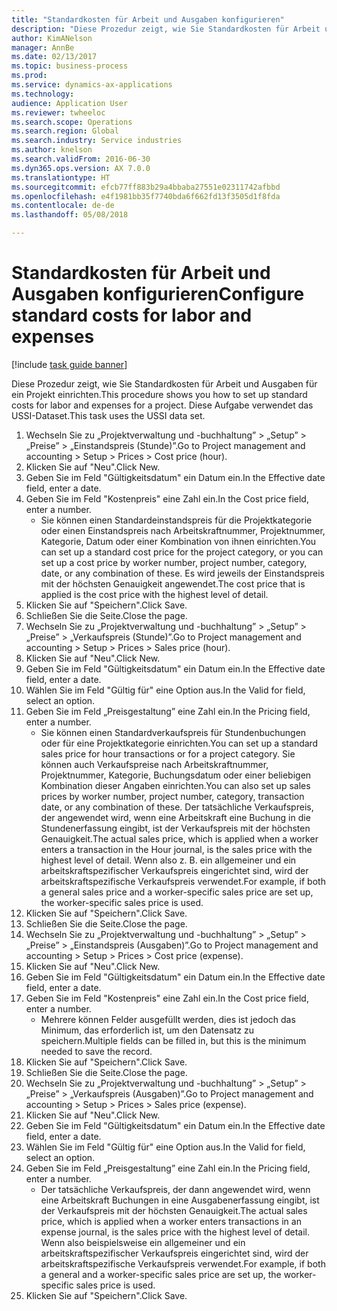```yaml
--- 
title: "Standardkosten für Arbeit und Ausgaben konfigurieren"
description: "Diese Prozedur zeigt, wie Sie Standardkosten für Arbeit und Ausgaben für ein Projekt einrichten."
author: KimANelson
manager: AnnBe
ms.date: 02/13/2017
ms.topic: business-process
ms.prod: 
ms.service: dynamics-ax-applications
ms.technology: 
audience: Application User
ms.reviewer: twheeloc
ms.search.scope: Operations
ms.search.region: Global
ms.search.industry: Service industries
ms.author: knelson
ms.search.validFrom: 2016-06-30
ms.dyn365.ops.version: AX 7.0.0
ms.translationtype: HT
ms.sourcegitcommit: efcb77ff883b29a4bbaba27551e02311742afbbd
ms.openlocfilehash: e4f1981bb35f7740bda6f662fd13f3505d1f8fda
ms.contentlocale: de-de
ms.lasthandoff: 05/08/2018

---
```

# <a name="configure-standard-costs-for-labor-and-expenses"></a><span data-ttu-id="89345-103">Standardkosten für Arbeit und Ausgaben konfigurieren</span><span class="sxs-lookup"><span data-stu-id="89345-103">Configure standard costs for labor and expenses</span></span>

[!include [task guide banner](../../includes/task-guide-banner.md)]

<span data-ttu-id="89345-104">Diese Prozedur zeigt, wie Sie Standardkosten für Arbeit und Ausgaben für ein Projekt einrichten.</span><span class="sxs-lookup"><span data-stu-id="89345-104">This procedure shows you how to set up standard costs for labor and expenses for a project.</span></span> <span data-ttu-id="89345-105">Diese Aufgabe verwendet das USSI-Dataset.</span><span class="sxs-lookup"><span data-stu-id="89345-105">This task uses the USSI data set.</span></span>

1. <span data-ttu-id="89345-106">Wechseln Sie zu „Projektverwaltung und -buchhaltung” > „Setup” > „Preise” > „Einstandspreis (Stunde)”.</span><span class="sxs-lookup"><span data-stu-id="89345-106">Go to Project management and accounting > Setup > Prices > Cost price (hour).</span></span>
2. <span data-ttu-id="89345-107">Klicken Sie auf "Neu".</span><span class="sxs-lookup"><span data-stu-id="89345-107">Click New.</span></span>
3. <span data-ttu-id="89345-108">Geben Sie im Feld "Gültigkeitsdatum" ein Datum ein.</span><span class="sxs-lookup"><span data-stu-id="89345-108">In the Effective date field, enter a date.</span></span>
4. <span data-ttu-id="89345-109">Geben Sie im Feld "Kostenpreis" eine Zahl ein.</span><span class="sxs-lookup"><span data-stu-id="89345-109">In the Cost price field, enter a number.</span></span>
    * <span data-ttu-id="89345-110">Sie können einen Standardeinstandspreis für die Projektkategorie oder einen Einstandspreis nach Arbeitskraftnummer, Projektnummer, Kategorie, Datum oder einer Kombination von ihnen einrichten.</span><span class="sxs-lookup"><span data-stu-id="89345-110">You can set up a standard cost price for the project category, or you can set up a cost price by worker number, project number, category, date, or any combination of these.</span></span> <span data-ttu-id="89345-111">Es wird jeweils der Einstandspreis mit der höchsten Genauigkeit angewendet.</span><span class="sxs-lookup"><span data-stu-id="89345-111">The cost price that is applied is the cost price with the highest level of detail.</span></span>  
5. <span data-ttu-id="89345-112">Klicken Sie auf "Speichern".</span><span class="sxs-lookup"><span data-stu-id="89345-112">Click Save.</span></span>
6. <span data-ttu-id="89345-113">Schließen Sie die Seite.</span><span class="sxs-lookup"><span data-stu-id="89345-113">Close the page.</span></span>
7. <span data-ttu-id="89345-114">Wechseln Sie zu „Projektverwaltung und -buchhaltung” > „Setup” > „Preise” > „Verkaufspreis (Stunde)”.</span><span class="sxs-lookup"><span data-stu-id="89345-114">Go to Project management and accounting > Setup > Prices > Sales price (hour).</span></span>
8. <span data-ttu-id="89345-115">Klicken Sie auf "Neu".</span><span class="sxs-lookup"><span data-stu-id="89345-115">Click New.</span></span>
9. <span data-ttu-id="89345-116">Geben Sie im Feld "Gültigkeitsdatum" ein Datum ein.</span><span class="sxs-lookup"><span data-stu-id="89345-116">In the Effective date field, enter a date.</span></span>
10. <span data-ttu-id="89345-117">Wählen Sie im Feld "Gültig für" eine Option aus.</span><span class="sxs-lookup"><span data-stu-id="89345-117">In the Valid for field, select an option.</span></span>
11. <span data-ttu-id="89345-118">Geben Sie im Feld „Preisgestaltung” eine Zahl ein.</span><span class="sxs-lookup"><span data-stu-id="89345-118">In the Pricing field, enter a number.</span></span>
    * <span data-ttu-id="89345-119">Sie können einen Standardverkaufspreis für Stundenbuchungen oder für eine Projektkategorie einrichten.</span><span class="sxs-lookup"><span data-stu-id="89345-119">You can set up a standard sales price for hour transactions or for a project category.</span></span> <span data-ttu-id="89345-120">Sie können auch Verkaufspreise nach Arbeitskraftnummer, Projektnummer, Kategorie, Buchungsdatum oder einer beliebigen Kombination dieser Angaben einrichten.</span><span class="sxs-lookup"><span data-stu-id="89345-120">You can also set up sales prices by worker number, project number, category, transaction date, or any combination of these.</span></span> <span data-ttu-id="89345-121">Der tatsächliche Verkaufspreis, der angewendet wird, wenn eine Arbeitskraft eine Buchung in die Stundenerfassung eingibt, ist der Verkaufspreis mit der höchsten Genauigkeit.</span><span class="sxs-lookup"><span data-stu-id="89345-121">The actual sales price, which is applied when a worker enters a transaction in the Hour journal, is the sales price with the highest level of detail.</span></span> <span data-ttu-id="89345-122">Wenn also z. B. ein allgemeiner und ein arbeitskraftspezifischer Verkaufspreis eingerichtet sind, wird der arbeitskraftspezifische Verkaufspreis verwendet.</span><span class="sxs-lookup"><span data-stu-id="89345-122">For example, if both a general sales price and a worker-specific sales price are set up, the worker-specific sales price is used.</span></span>  
12. <span data-ttu-id="89345-123">Klicken Sie auf "Speichern".</span><span class="sxs-lookup"><span data-stu-id="89345-123">Click Save.</span></span>
13. <span data-ttu-id="89345-124">Schließen Sie die Seite.</span><span class="sxs-lookup"><span data-stu-id="89345-124">Close the page.</span></span>
14. <span data-ttu-id="89345-125">Wechseln Sie zu „Projektverwaltung und -buchhaltung” > „Setup” > „Preise” > „Einstandspreis (Ausgaben)”.</span><span class="sxs-lookup"><span data-stu-id="89345-125">Go to Project management and accounting > Setup > Prices > Cost price (expense).</span></span>
15. <span data-ttu-id="89345-126">Klicken Sie auf "Neu".</span><span class="sxs-lookup"><span data-stu-id="89345-126">Click New.</span></span>
16. <span data-ttu-id="89345-127">Geben Sie im Feld "Gültigkeitsdatum" ein Datum ein.</span><span class="sxs-lookup"><span data-stu-id="89345-127">In the Effective date field, enter a date.</span></span>
17. <span data-ttu-id="89345-128">Geben Sie im Feld "Kostenpreis" eine Zahl ein.</span><span class="sxs-lookup"><span data-stu-id="89345-128">In the Cost price field, enter a number.</span></span>
    * <span data-ttu-id="89345-129">Mehrere können Felder ausgefüllt werden, dies ist jedoch das Minimum, das erforderlich ist, um den Datensatz zu speichern.</span><span class="sxs-lookup"><span data-stu-id="89345-129">Multiple fields can be filled in, but this is the minimum needed to save the record.</span></span>  
18. <span data-ttu-id="89345-130">Klicken Sie auf "Speichern".</span><span class="sxs-lookup"><span data-stu-id="89345-130">Click Save.</span></span>
19. <span data-ttu-id="89345-131">Schließen Sie die Seite.</span><span class="sxs-lookup"><span data-stu-id="89345-131">Close the page.</span></span>
20. <span data-ttu-id="89345-132">Wechseln Sie zu „Projektverwaltung und -buchhaltung” > „Setup” > „Preise” > „Verkaufspreis (Ausgaben)”.</span><span class="sxs-lookup"><span data-stu-id="89345-132">Go to Project management and accounting > Setup > Prices > Sales price (expense).</span></span>
21. <span data-ttu-id="89345-133">Klicken Sie auf "Neu".</span><span class="sxs-lookup"><span data-stu-id="89345-133">Click New.</span></span>
22. <span data-ttu-id="89345-134">Geben Sie im Feld "Gültigkeitsdatum" ein Datum ein.</span><span class="sxs-lookup"><span data-stu-id="89345-134">In the Effective date field, enter a date.</span></span>
23. <span data-ttu-id="89345-135">Wählen Sie im Feld "Gültig für" eine Option aus.</span><span class="sxs-lookup"><span data-stu-id="89345-135">In the Valid for field, select an option.</span></span>
24. <span data-ttu-id="89345-136">Geben Sie im Feld „Preisgestaltung” eine Zahl ein.</span><span class="sxs-lookup"><span data-stu-id="89345-136">In the Pricing field, enter a number.</span></span>
    * <span data-ttu-id="89345-137">Der tatsächliche Verkaufspreis, der dann angewendet wird, wenn eine Arbeitskraft Buchungen in eine Ausgabenerfassung eingibt, ist der Verkaufspreis mit der höchsten Genauigkeit.</span><span class="sxs-lookup"><span data-stu-id="89345-137">The actual sales price, which is applied when a worker enters transactions in an expense journal, is the sales price with the highest level of detail.</span></span> <span data-ttu-id="89345-138">Wenn also beispielsweise ein allgemeiner und ein arbeitskraftspezifischer Verkaufspreis eingerichtet sind, wird der arbeitskraftspezifische Verkaufspreis verwendet.</span><span class="sxs-lookup"><span data-stu-id="89345-138">For example, if both a general and a worker-specific sales price are set up, the worker-specific sales price is used.</span></span>  
25. <span data-ttu-id="89345-139">Klicken Sie auf "Speichern".</span><span class="sxs-lookup"><span data-stu-id="89345-139">Click Save.</span></span>


